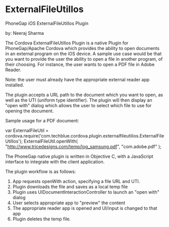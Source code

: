 ExternalFileUtilIos
===================

PhoneGap iOS ExternalFileUtilIos Plugin

by: Neeraj Sharma

The Cordova ExternalFileUtilIos Plugin is a native Plugin for PhoneGap/Apache Cordova which provides the ability to open documents in an external program on the iOS device. A sample use case would be that you want to provide the user the ability to open a file in another program, of their choosing. For instance, the user wants to open a PDF file in Adobe Reader.

Note: the user must already have the appropriate external reader app installed.

The plugin accepts a URL path to the document which you want to open, as well as the UTI (uniform type identifier). The plugin will then display an "open with" dialog which allows the user to select which file to use for opening the document.


Sample usage for a PDF document:

  var ExternalFileUtil = cordova.require('com.techblue.cordova.plugin.externalfileutilios.ExternalFileUtilIos'); 
  ExternalFileUtil.openWith( "http://www.tricedesigns.com/temp/log_samsung.pdf", "com.adobe.pdf" );


The PhoneGap native plugin is written in Objective C, with a JavaScript interface to integrate with the client application.

The plugin workflow is as follows:

  1) App requests openWith action, specifying a file URL and UTI.
  2) Plugin downloads the file and saves as a local temp file
  3) Plugin uses UIDocumentInteractionController to launch an "open with" dialog
  4) User selects appropriate app to "preview" the content
  5) The appropriate reader app is opened and UI/input is changed to that app
  6) Plugin deletes the temp file.
